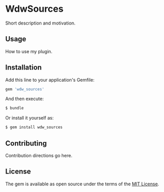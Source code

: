 # WdwSources
Short description and motivation.

## Usage
How to use my plugin.

## Installation
Add this line to your application's Gemfile:

```ruby
gem 'wdw_sources'
```

And then execute:
```bash
$ bundle
```

Or install it yourself as:
```bash
$ gem install wdw_sources
```

## Contributing
Contribution directions go here.

## License
The gem is available as open source under the terms of the [MIT License](https://opensource.org/licenses/MIT).
